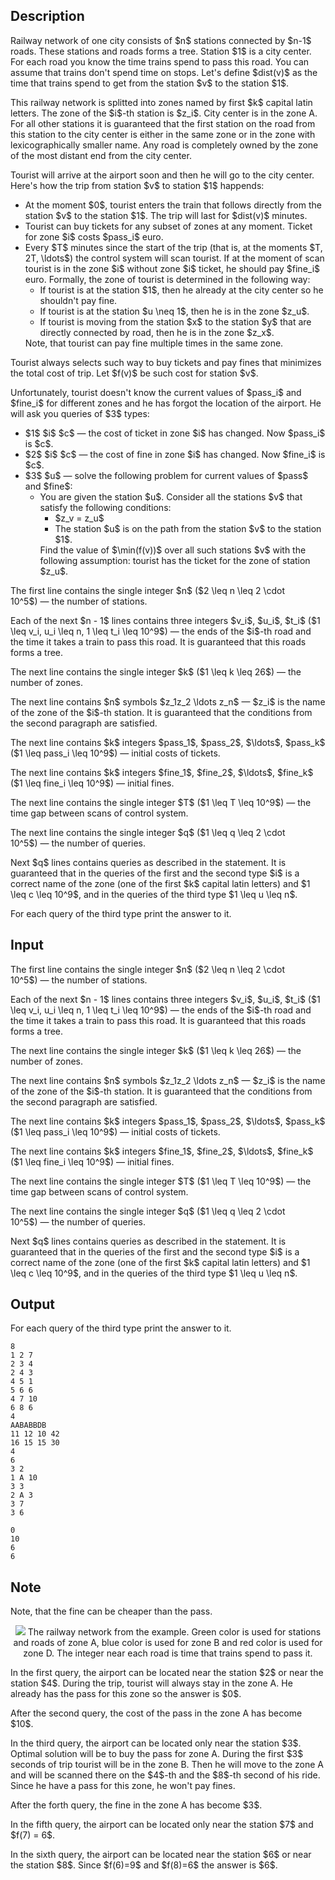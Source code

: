 ## Description

<div><p>Railway network of one city consists of $n$ stations connected by $n-1$ roads. These stations and roads forms a tree. Station $1$ is a city center. For each road you know the time trains spend to pass this road. You can assume that trains don't spend time on stops. Let's define $dist(v)$ as the time that trains spend to get from the station $v$ to the station $1$.</p><p>This railway network is splitted into zones named by first $k$ capital latin letters. The zone of the $i$-th station is $z_i$. City center is in the zone A. For all other stations it is guaranteed that the first station on the road from this station to the city center is either in the same zone or in the zone with lexicographically smaller name. Any road is completely owned by the zone of the most distant end from the city center.</p><p>Tourist will arrive at the airport soon and then he will go to the city center. Here's how the trip from station $v$ to station $1$ happends: </p><ul> <li> At the moment $0$, tourist enters the train that follows directly from the station $v$ to the station $1$. The trip will last for $dist(v)$ minutes. </li><li> Tourist can buy tickets for any subset of zones at any moment. Ticket for zone $i$ costs $pass_i$ euro. </li><li> Every $T$ minutes since the start of the trip (that is, at the moments $T, 2T, \ldots$) the control system will scan tourist. If at the moment of scan tourist is in the zone $i$ without zone $i$ ticket, he should pay $fine_i$ euro. Formally, the zone of tourist is determined in the following way: <ul> <li> If tourist is at the station $1$, then he already at the city center so he shouldn't pay fine. </li><li> If tourist is at the station $u \neq 1$, then he is in the zone $z_u$. </li><li> If tourist is moving from the station $x$ to the station $y$ that are directly connected by road, then he is in the zone $z_x$. </li></ul> Note, that tourist can pay fine multiple times in the same zone. </li></ul><p>Tourist always selects such way to buy tickets and pay fines that minimizes the total cost of trip. Let $f(v)$ be such cost for station $v$.</p><p>Unfortunately, tourist doesn't know the current values of $pass_i$ and $fine_i$ for different zones and he has forgot the location of the airport. He will ask you queries of $3$ types:</p><ul> <li> $1$ $i$ $c$&nbsp;— the cost of <span class="tex-font-style-bf">ticket</span> in zone $i$ has changed. Now $pass_i$ is $c$. </li><li> $2$ $i$ $c$&nbsp;— the cost of <span class="tex-font-style-bf">fine</span> in zone $i$ has changed. Now $fine_i$ is $c$. </li><li> $3$ $u$&nbsp;— solve the following problem for current values of $pass$ and $fine$: <ul> <li> You are given the station $u$. Consider all the stations $v$ that satisfy the following conditions: <ul> <li> $z_v = z_u$ </li><li> The station $u$ is on the path from the station $v$ to the station $1$. </li></ul> Find the value of $\min(f(v))$ over all such stations $v$ with the following assumption: <span class="tex-font-style-bf">tourist has the ticket for the zone of station</span> $z_u$. </li></ul> </li></ul></div><div class="input-specification"><p>The first line contains the single integer $n$ ($2 \leq n \leq 2 \cdot 10^5$)&nbsp;— the number of stations.</p><p>Each of the next $n - 1$ lines contains three integers $v_i$, $u_i$, $t_i$ ($1 \leq v_i, u_i \leq n, 1 \leq t_i \leq 10^9$)&nbsp;— the ends of the $i$-th road and the time it takes a train to pass this road. It is guaranteed that this roads forms a tree.</p><p>The next line contains the single integer $k$ ($1 \leq k \leq 26$)&nbsp;— the number of zones.</p><p>The next line contains $n$ symbols $z_1z_2 \ldots z_n$&nbsp;— $z_i$ is the name of the zone of the $i$-th station. It is guaranteed that the conditions from the second paragraph are satisfied.</p><p>The next line contains $k$ integers $pass_1$, $pass_2$, $\ldots$, $pass_k$ ($1 \leq pass_i \leq 10^9$)&nbsp;— initial costs of tickets.</p><p>The next line contains $k$ integers $fine_1$, $fine_2$, $\ldots$, $fine_k$ ($1 \leq fine_i \leq 10^9$)&nbsp;— initial fines.</p><p>The next line contains the single integer $T$ ($1 \leq T \leq 10^9$)&nbsp;— the time gap between scans of control system.</p><p>The next line contains the single integer $q$ ($1 \leq q \leq 2 \cdot 10^5$)&nbsp;— the number of queries.</p><p>Next $q$ lines contains queries as described in the statement. It is guaranteed that in the queries of the first and the second type $i$ is a correct name of the zone (one of the first $k$ capital latin letters) and $1 \leq c \leq 10^9$, and in the queries of the third type $1 \leq u \leq n$.</p></div><div class="output-specification"><p>For each query of the third type print the answer to it.</p></div>

## Input

<p>The first line contains the single integer $n$ ($2 \leq n \leq 2 \cdot 10^5$)&nbsp;— the number of stations.</p><p>Each of the next $n - 1$ lines contains three integers $v_i$, $u_i$, $t_i$ ($1 \leq v_i, u_i \leq n, 1 \leq t_i \leq 10^9$)&nbsp;— the ends of the $i$-th road and the time it takes a train to pass this road. It is guaranteed that this roads forms a tree.</p><p>The next line contains the single integer $k$ ($1 \leq k \leq 26$)&nbsp;— the number of zones.</p><p>The next line contains $n$ symbols $z_1z_2 \ldots z_n$&nbsp;— $z_i$ is the name of the zone of the $i$-th station. It is guaranteed that the conditions from the second paragraph are satisfied.</p><p>The next line contains $k$ integers $pass_1$, $pass_2$, $\ldots$, $pass_k$ ($1 \leq pass_i \leq 10^9$)&nbsp;— initial costs of tickets.</p><p>The next line contains $k$ integers $fine_1$, $fine_2$, $\ldots$, $fine_k$ ($1 \leq fine_i \leq 10^9$)&nbsp;— initial fines.</p><p>The next line contains the single integer $T$ ($1 \leq T \leq 10^9$)&nbsp;— the time gap between scans of control system.</p><p>The next line contains the single integer $q$ ($1 \leq q \leq 2 \cdot 10^5$)&nbsp;— the number of queries.</p><p>Next $q$ lines contains queries as described in the statement. It is guaranteed that in the queries of the first and the second type $i$ is a correct name of the zone (one of the first $k$ capital latin letters) and $1 \leq c \leq 10^9$, and in the queries of the third type $1 \leq u \leq n$.</p>

## Output

<p>For each query of the third type print the answer to it.</p>





```input1
8
1 2 7
2 3 4
2 4 3
4 5 1
5 6 6
4 7 10
6 8 6
4
AABABBDB
11 12 10 42
16 15 15 30
4
6
3 2
1 A 10
3 3
2 A 3
3 7
3 6
```




```output1
0
10
6
6
```



## Note

<p>Note, that the fine can be cheaper than the pass.</p><center> <img class="tex-graphics" src="file://2h9ZUAkC.png" style="max-width: 100.0%;max-height: 100.0%;"> <span class="tex-font-size-small">The railway network from the example. Green color is used for stations and roads of zone A, blue color is used for zone B and red color is used for zone D. The integer near each road is time that trains spend to pass it.</span> </center><p>In the first query, the airport can be located near the station $2$ or near the station $4$. During the trip, tourist will always stay in the zone <span class="tex-font-style-tt">A</span>. He already has the pass for this zone so the answer is $0$.</p><p>After the second query, the cost of the pass in the zone <span class="tex-font-style-tt">A</span> has become $10$.</p><p>In the third query, the airport can be located only near the station $3$. Optimal solution will be to buy the pass for zone <span class="tex-font-style-tt">A</span>. During the first $3$ seconds of trip tourist will be in the zone <span class="tex-font-style-tt">B</span>. Then he will move to the zone <span class="tex-font-style-tt">A</span> and will be scanned there on the $4$-th and the $8$-th second of his ride. Since he have a pass for this zone, he won't pay fines.</p><p>After the forth query, the fine in the zone <span class="tex-font-style-tt">A</span> has become $3$.</p><p>In the fifth query, the airport can be located only near the station $7$ and $f(7) = 6$.</p><p>In the sixth query, the airport can be located near the station $6$ or near the station $8$. Since $f(6)=9$ and $f(8)=6$ the answer is $6$.</p>
